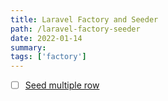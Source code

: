 ```yaml
---
title: Laravel Factory and Seeder
path: /laravel-factory-seeder
date: 2022-01-14
summary: 
tags: ['factory']
---
```


- [ ] [Seed multiple row](https://stackoverflow.com/a/28594136)

